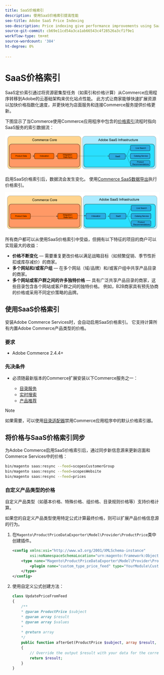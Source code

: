 ```yaml
---
title: SaaS价格索引
description: 使用SaaS价格索引提高性能
seo-title: Adobe SaaS Price Indexing
seo-description: Price indexing give performance improvements using SaaS infrastructure
source-git-commit: cb69e11cd54a3ca1ab66543c4f28526a3cf1f9e1
workflow-type: tm+mt
source-wordcount: '384'
ht-degree: 0%

---
```


# SaaS价格索引

SaaS定价索引通过将资源密集型任务（如索引和价格计算）从Commerce应用程序转移到Adobe的云基础架构来优化站点性能。 此方式让商家能够快速扩展资源以加快价格指数化速度，并更快地为店面服务和连接Commerce服务提供价格更新。

下图显示了当Commerce使用Commerce应用程序中包含的[价格索引](https://experienceleague.adobe.com/zh-hans/docs/commerce-operations/configuration-guide/cli/manage-indexers)流程时指向SaaS服务的索引数据流：

![默认数据流](assets/old_way.png)

启用SaaS价格索引后，数据流会发生变化。 使用[Commerce SaaS数据导出](../data-export/data-synchronization.md)执行价格索引。

![SaaS价格索引数据流](assets/new_way.png)

所有商户都可以从使用SaaS价格索引中受益，但拥有以下特征的项目的商户可以实现最大的收益：

* **价格不断变化** — 需要重复更改价格以满足战略目标（如频繁促销、季节性折扣或库存减价）的商家。
* **多个网站和/或客户组** — 在多个网站（域/品牌）和/或客户组中共享产品目录的商家。
* **多个网站或客户群之间的许多独特价格** — 具有广泛共享产品目录的商家，这些目录包含各个网站或客户群之间的独特价格。 例如，B2B商家具有预先协商的价格或采用不同定价策略的品牌。

## 使用SaaS价格索引

安装Adobe Commerce Services时，会自动启用SaaS价格索引。 它支持计算所有内置Adobe Commerce产品类型的价格。

### 要求

* Adobe Commerce 2.4.4+

### 先决条件

* 必须随最新版本的Commerce扩展安装以下Commerce服务之一：

   * [目录服务](../catalog-service/overview.md)
   * [实时搜索](../live-search/overview.md)
   * [产品推荐](../product-recommendations/guide-overview.md)


>[!NOTE]
>
>如果需要，可以使用[目录适配器](catalog-adapter.md)禁用Commerce应用程序中的默认价格索引器。

## 将价格与SaaS价格索引同步

为Adobe Commerce启用SaaS价格索引后，通过同步新信息源来更新店面和Commerce Services中的价格：

```bash
bin/magento saas:resync --feed=scopesCustomerGroup
bin/magento saas:resync --feed=scopesWebsite
bin/magento saas:resync --feed=prices
```

### 自定义产品类型的价格

自定义产品类型（如基本价格、特殊价格、组价格、目录规则价格等）支持价格计算。

如果您的自定义产品类型使用特定公式计算最终价格，则可以扩展产品价格信息源的行为。

1. 在`Magento\ProductPriceDataExporter\Model\Provider\ProductPrice`类中创建插件。

   ```xml
   <config xmlns:xsi="http://www.w3.org/2001/XMLSchema-instance"
           xsi:noNamespaceSchemaLocation="urn:magento:framework:ObjectManager/etc/config.xsd">
       <type name="Magento\ProductPriceDataExporter\Model\Provider\ProductPrice">
           <plugin name="custom_type_price_feed" type="YourModule\CustomProductType\Plugin\UpdatePriceFromFeed" />
       </type>
   </config>
   ```

1. 使用自定义公式创建方法：

   ```php
   class UpdatePriceFromFeed
   {
       /**
       * @param ProductPrice $subject
       * @param array $result
       * @param array $values
       *
       * @return array
       */
       public function afterGet(ProductPrice $subject, array $result, array $values) : array
       {
           // Override the output $result with your data for the corresponding products (see original method for details) 
           return $result;
       }
   }
   ```

